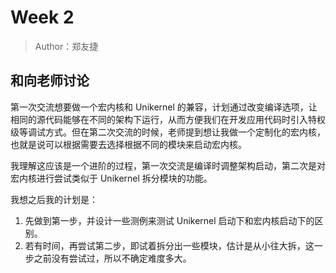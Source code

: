# Week 2

> Author：郑友捷

## 和向老师讨论

第一次交流想要做一个宏内核和 Unikernel 的兼容，计划通过改变编译选项，让相同的源代码能够在不同的架构下运行，从而方便我们在开发应用代码时引入特权级等调试方式。但在第二次交流的时候，老师提到想让我做一个定制化的宏内核，也就是说可以根据需要去选择根据不同的模块来启动宏内核。

我理解这应该是一个进阶的过程，第一次交流是编译时调整架构启动，第二次是对宏内核进行尝试类似于 Unikernel 拆分模块的功能。

我想之后我的计划是：

1. 先做到第一步，并设计一些测例来测试 Unikernel 启动下和宏内核启动下的区别。
2. 若有时间，再尝试第二步，即试着拆分出一些模块，估计是从小往大拆，这一步之前没有尝试过，所以不确定难度多大。




